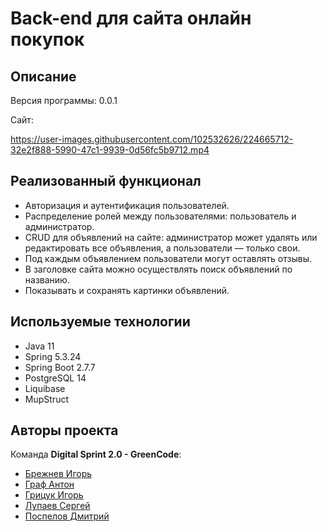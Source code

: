 <h1>Back-end для сайта онлайн покупок</h1>

## Описание
Версия программы: 0.0.1

Сайт: 

https://user-images.githubusercontent.com/102532626/224665712-32e2f888-5990-47c1-9939-0d56fc5b9712.mp4


## Реализованный функционал

- Авторизация и аутентификация пользователей.
- Распределение ролей между пользователями: пользователь и администратор.
- CRUD для объявлений на сайте: администратор может удалять или редактировать все объявления, а пользователи — только свои.
- Под каждым объявлением пользователи могут оставлять отзывы.
- В заголовке сайта можно осуществлять поиск объявлений по названию.
- Показывать и сохранять картинки объявлений.


## Используемые технологии

- Java 11
- Spring 5.3.24
- Spring Boot 2.7.7
- PostgreSQL 14
- Liquibase
- MupStruct

## Авторы проекта

Команда <b>Digital Sprint 2.0 - GreenCode</b>:
- <a  href="https://github.com/IgorDevR">Брежнев Игорь</a>
- <a  href="https://github.com/AntonGraf">Граф Антон</a>
- <a  href="https://github.com/igr76">Грицук Игорь</a>
- <a  href="https://github.com/lupaev">Лупаев  Сергей</a>
- <a  href="https://github.com/dmitriyspeliy">Поспелов Дмитрий</a> 

